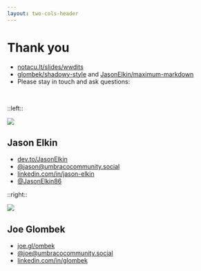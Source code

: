 ```yaml
---
layout: two-cols-header
---
```


# Thank you

- <mdi-presentation-play /> [notacu.lt/slides/wwdits](https://slides.joe.gl/what-we-do-in-the-shadows)
- <mdi-github /> [glombek/shadowy-style](https://github.com/glombek/shadowy-style) and [JasonElkin/maximum-markdown](https://github.com/JasonElkin/maximum-markdown)
- <mdi-chat /> Please stay in touch and ask questions:

<br />

::left::

<img src="/jason.jpg" class="aspect-square h-30 rounded-full mb-2" />

## Jason Elkin

- <mdi-dev-to /> [dev.to/JasonElkin](https://dev.to/jasonelkin)
- <mdi-mastodon /> [@jason@umbracocommunity.social](https://umbracocommunity.social/@jason)
- <mdi-linkedin /> [linkedin.com/in/jason-elkin](https://www.linkedin.com/in/jason-elkin/)
- <ri-twitter-x-fill /> [@JasonElkin86](https://x.com/JasonElkin86)

::right::

<img src="/joe.png" class="aspect-square h-30 rounded-full mb-2" />

## Joe Glombek

- <material-symbols-rss-feed /> [joe.gl/ombek](https://joe.gl/ombek)
- <mdi-mastodon /> [@joe@umbracocommunity.social](https://umbracocommunity.social/@joe)
- <mdi-linkedin /> [linkedin.com/in/glombek](https://www.linkedin.com/in/glombek/)
